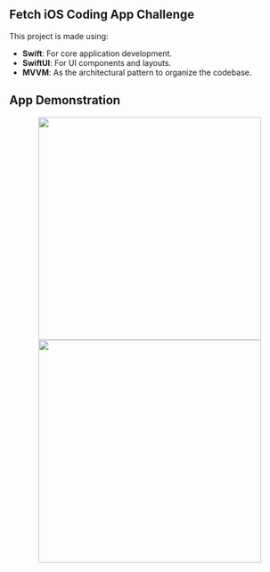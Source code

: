 ## Fetch iOS Coding App Challenge

This project is made using:
- **Swift**: For core application development.
- **SwiftUI**: For UI components and layouts.
- **MVVM**: As the architectural pattern to organize the codebase.


## App Demonstration

<p align="center">
  <img src="https://github.com/parthanand4054/FetchiOSChallenge/blob/main/GIFs/GMP_U2F2ZUdIMDE%3D.GIF" width="400" />
  <img src="https://github.com/parthanand4054/FetchiOSChallenge/blob/main/GIFs/GMP_U2F2ZUdIMDE%3D%202.GIF" width="400" />
</p>

